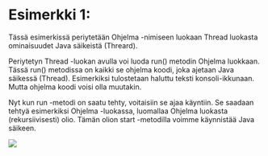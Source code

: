 # Esimerkki 1:
Tässä esimerkissä periytetään Ohjelma -nimiseen luokaan Thread luokasta ominaisuudet Java säikeistä (Threard). 

Periytetyn Thread -luokan avulla voi luoda run() metodin Ohjelma luokkaan. Tässä run() metodissa on kaikki se ohjelma koodi, joka ajetaan Java säikessä (Thread). Esimerkiksi tulostetaan haluttu teksti konsoli-ikkunaan. Mutta ohjelma koodi voisi olla muutakin.

Nyt kun run -metodi on saatu tehty, voitaisiin se ajaa käyntiin. Se saadaan tehtyä esimerkiksi Ohjelma -luokassa, luomallaa Ohjelma luokasta (rekursiivisesti) olio. Tämän olion start -metodilla voimme käynnistää Java säikeen.

![](./)


